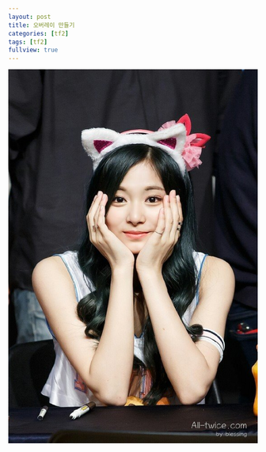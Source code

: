 ```yaml
---
layout: post
title: 오버레이 만들기
categories: [tf2]
tags: [tf2]
fullview: true
---
```

![ㅁㅁㅁㅁ](/images/1.jpeg)
